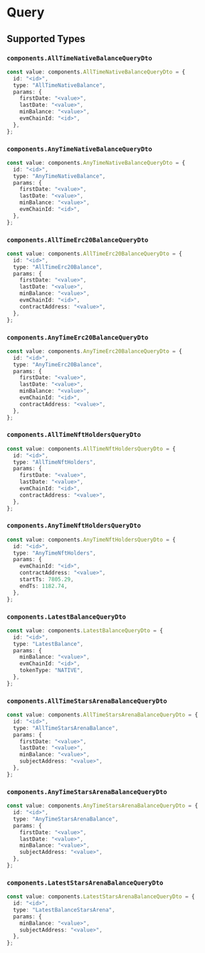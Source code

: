 # Query


## Supported Types

### `components.AllTimeNativeBalanceQueryDto`

```typescript
const value: components.AllTimeNativeBalanceQueryDto = {
  id: "<id>",
  type: "AllTimeNativeBalance",
  params: {
    firstDate: "<value>",
    lastDate: "<value>",
    minBalance: "<value>",
    evmChainId: "<id>",
  },
};
```

### `components.AnyTimeNativeBalanceQueryDto`

```typescript
const value: components.AnyTimeNativeBalanceQueryDto = {
  id: "<id>",
  type: "AnyTimeNativeBalance",
  params: {
    firstDate: "<value>",
    lastDate: "<value>",
    minBalance: "<value>",
    evmChainId: "<id>",
  },
};
```

### `components.AllTimeErc20BalanceQueryDto`

```typescript
const value: components.AllTimeErc20BalanceQueryDto = {
  id: "<id>",
  type: "AllTimeErc20Balance",
  params: {
    firstDate: "<value>",
    lastDate: "<value>",
    minBalance: "<value>",
    evmChainId: "<id>",
    contractAddress: "<value>",
  },
};
```

### `components.AnyTimeErc20BalanceQueryDto`

```typescript
const value: components.AnyTimeErc20BalanceQueryDto = {
  id: "<id>",
  type: "AnyTimeErc20Balance",
  params: {
    firstDate: "<value>",
    lastDate: "<value>",
    minBalance: "<value>",
    evmChainId: "<id>",
    contractAddress: "<value>",
  },
};
```

### `components.AllTimeNftHoldersQueryDto`

```typescript
const value: components.AllTimeNftHoldersQueryDto = {
  id: "<id>",
  type: "AllTimeNftHolders",
  params: {
    firstDate: "<value>",
    lastDate: "<value>",
    evmChainId: "<id>",
    contractAddress: "<value>",
  },
};
```

### `components.AnyTimeNftHoldersQueryDto`

```typescript
const value: components.AnyTimeNftHoldersQueryDto = {
  id: "<id>",
  type: "AnyTimeNftHolders",
  params: {
    evmChainId: "<id>",
    contractAddress: "<value>",
    startTs: 7805.29,
    endTs: 1182.74,
  },
};
```

### `components.LatestBalanceQueryDto`

```typescript
const value: components.LatestBalanceQueryDto = {
  id: "<id>",
  type: "LatestBalance",
  params: {
    minBalance: "<value>",
    evmChainId: "<id>",
    tokenType: "NATIVE",
  },
};
```

### `components.AllTimeStarsArenaBalanceQueryDto`

```typescript
const value: components.AllTimeStarsArenaBalanceQueryDto = {
  id: "<id>",
  type: "AllTimeStarsArenaBalance",
  params: {
    firstDate: "<value>",
    lastDate: "<value>",
    minBalance: "<value>",
    subjectAddress: "<value>",
  },
};
```

### `components.AnyTimeStarsArenaBalanceQueryDto`

```typescript
const value: components.AnyTimeStarsArenaBalanceQueryDto = {
  id: "<id>",
  type: "AnyTimeStarsArenaBalance",
  params: {
    firstDate: "<value>",
    lastDate: "<value>",
    minBalance: "<value>",
    subjectAddress: "<value>",
  },
};
```

### `components.LatestStarsArenaBalanceQueryDto`

```typescript
const value: components.LatestStarsArenaBalanceQueryDto = {
  id: "<id>",
  type: "LatestBalanceStarsArena",
  params: {
    minBalance: "<value>",
    subjectAddress: "<value>",
  },
};
```


